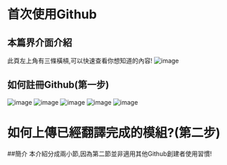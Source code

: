 #  首次使用Github
## 本篇界介面介紹
此頁左上角有三條橫槓,可以快速查看你想知道的內容!
![image](https://user-images.githubusercontent.com/75469306/211250030-a9d96cb9-7ad4-48b5-ab46-212b928abcff.png)
## 如何註冊Github(第一步)
![image](https://user-images.githubusercontent.com/75469306/211249607-508d2cb6-b261-40c0-865b-f230ee00fd16.jpg)
![image](https://user-images.githubusercontent.com/75469306/211249610-f2ab4065-d0f6-44ff-a7c3-947e32897577.jpg)
![image](https://user-images.githubusercontent.com/75469306/211249614-611b17a1-b88f-4092-9c42-c5eb6403a1ff.jpg)
![image](https://user-images.githubusercontent.com/75469306/211249617-9887382a-3ded-43c2-bd80-d650aa3d48a5.jpg)
![image](https://user-images.githubusercontent.com/75469306/211249604-fbf0eced-f59d-4909-b690-87b604031049.jpg)
# 如何上傳已經翻譯完成的模組?(第二步)
##簡介
本介紹分成兩小節,因為第二節並非適用其他Github創建者使用習慣!
